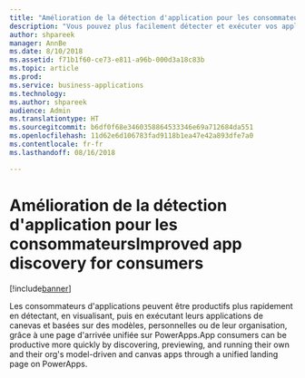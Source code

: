 ```yaml
---
title: "Amélioration de la détection d'application pour les consommateurs"
description: "Vous pouvez plus facilement détecter et exécuter vos applications de canevas basées sur des modèles depuis PowerApps."
author: shpareek
manager: AnnBe
ms.date: 8/10/2018
ms.assetid: f71b1f60-ce73-e811-a96b-000d3a18c83b
ms.topic: article
ms.prod: 
ms.service: business-applications
ms.technology: 
ms.author: shpareek
audience: Admin
ms.translationtype: HT
ms.sourcegitcommit: b6df0f68e3460358864533346e69a712684da551
ms.openlocfilehash: 11d62e6d106783fad9118b1ea47e42a893dfe7a0
ms.contentlocale: fr-fr
ms.lasthandoff: 08/16/2018

---
```

# <a name="improved-app-discovery-for-consumers"></a><span data-ttu-id="5f336-103">Amélioration de la détection d'application pour les consommateurs</span><span class="sxs-lookup"><span data-stu-id="5f336-103">Improved app discovery for consumers</span></span>


[!include[banner](../../includes/banner.md)]

<span data-ttu-id="5f336-104">Les consommateurs d'applications peuvent être productifs plus rapidement en détectant, en visualisant, puis en exécutant leurs applications de canevas et basées sur des modèles, personnelles ou de leur organisation, grâce à une page d'arrivée unifiée sur PowerApps.</span><span class="sxs-lookup"><span data-stu-id="5f336-104">App consumers can be productive more quickly by discovering, previewing, and running their own and their org's model-driven and canvas apps through a unified landing page on PowerApps.</span></span>

